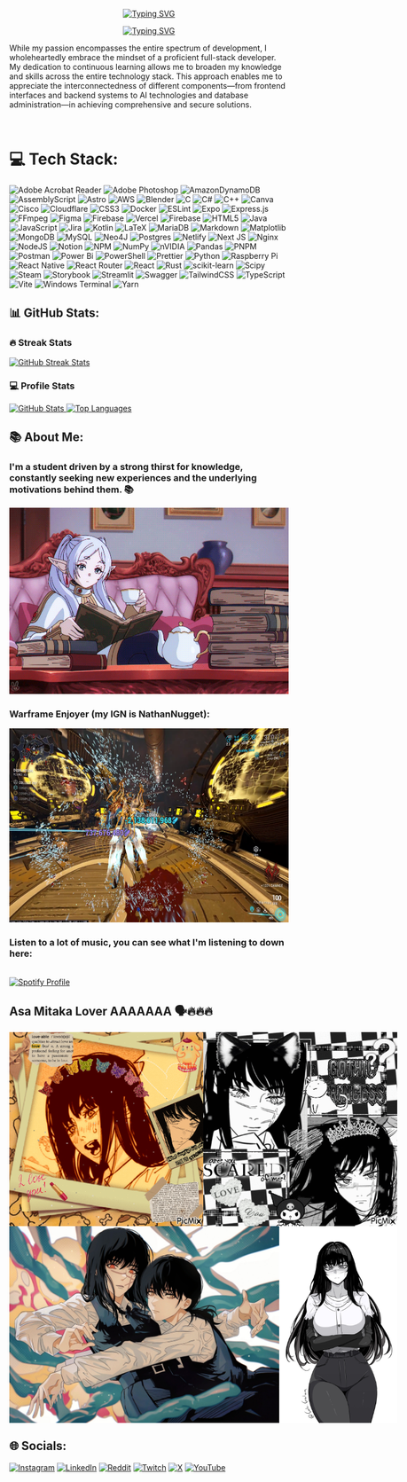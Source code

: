 <p align="center" >
  <a href="https://github.com/XavierLopez25/"><img src="https://readme-typing-svg.herokuapp.com?font=Spline+Sans&size=23&duration=4500&pause=6500&color=63C3BB&center=true&vCenter=true&multiline=true&width=550&height=60&lines=Hi!+I'm+Xavier+L%C3%B3pez%2C+you+can+call+me+Nathan!" alt="Typing SVG" /></a>
</p>

<!-- Typing SVG by DenverCoder1 - https://github.com/DenverCoder1/readme-typing-svg -->
<p align="center" >
  <a href="https://www.uvg.edu.gt/"><img src="https://readme-typing-svg.herokuapp.com?font=Spline+Sans&size=20&duration=4500&pause=6200&color=63C3BB&center=true&vCenter=true&multiline=true&width=550&height=60&lines=Fullstack+Dev+and+CS+%26+IT+student+at+UVG" alt="Typing SVG" /></a>
</p>

While my passion encompasses the entire spectrum of development, I wholeheartedly embrace the mindset of a proficient full-stack developer. My dedication to continuous learning allows me to broaden my knowledge and skills across the entire technology stack. This approach enables me to appreciate the interconnectedness of different components—from frontend interfaces and backend systems to AI technologies and database administration—in achieving comprehensive and secure solutions.

</br>

# 💻 Tech Stack:

![Adobe Acrobat Reader](https://img.shields.io/badge/Adobe%20Acrobat%20Reader-EC1C24.svg?style=for-the-badge&logo=Adobe%20Acrobat%20Reader&logoColor=white) ![Adobe Photoshop](https://img.shields.io/badge/adobe%20photoshop-%2331A8FF.svg?style=for-the-badge&logo=adobe%20photoshop&logoColor=white)
![AmazonDynamoDB](https://img.shields.io/badge/Amazon%20DynamoDB-4053D6?style=for-the-badge&logo=Amazon%20DynamoDB&logoColor=white)
![AssemblyScript](https://img.shields.io/badge/assembly%20script-%23000000.svg?style=for-the-badge&logo=assemblyscript&logoColor=white)
![Astro](https://img.shields.io/badge/astro-%232C2052.svg?style=for-the-badge&logo=astro&logoColor=white)
![AWS](https://img.shields.io/badge/AWS-%23FF9900.svg?style=for-the-badge&logo=amazon-aws&logoColor=white)
![Blender](https://img.shields.io/badge/blender-%23F5792A.svg?style=for-the-badge&logo=blender&logoColor=white)
![C](https://img.shields.io/badge/c-%2300599C.svg?style=for-the-badge&logo=c&logoColor=white)
![C#](https://img.shields.io/badge/c%23-%23239120.svg?style=for-the-badge&logo=csharp&logoColor=white)
![C++](https://img.shields.io/badge/c++-%2300599C.svg?style=for-the-badge&logo=c%2B%2B&logoColor=white)
![Canva](https://img.shields.io/badge/Canva-%2300C4CC.svg?style=for-the-badge&logo=Canva&logoColor=white)
![Cisco](https://img.shields.io/badge/cisco-%23049fd9.svg?style=for-the-badge&logo=cisco&logoColor=black)
![Cloudflare](https://img.shields.io/badge/Cloudflare-F38020?style=for-the-badge&logo=Cloudflare&logoColor=white)
![CSS3](https://img.shields.io/badge/css3-%231572B6.svg?style=for-the-badge&logo=css3&logoColor=white)
![Docker](https://img.shields.io/badge/docker-%230db7ed.svg?style=for-the-badge&logo=docker&logoColor=white)
![ESLint](https://img.shields.io/badge/ESLint-4B3263?style=for-the-badge&logo=eslint&logoColor=white)
![Expo](https://img.shields.io/badge/expo-1C1E24?style=for-the-badge&logo=expo&logoColor=#D04A37)
![Express.js](https://img.shields.io/badge/express.js-%23404d59.svg?style=for-the-badge&logo=express&logoColor=%2361DAFB)
![FFmpeg](https://shields.io/badge/FFmpeg-%23171717.svg?logo=ffmpeg&style=for-the-badge&labelColor=171717&logoColor=5cb85c)
![Figma](https://img.shields.io/badge/figma-%23F24E1E.svg?style=for-the-badge&logo=figma&logoColor=white)
![Firebase](https://img.shields.io/badge/firebase-%23039BE5.svg?style=for-the-badge&logo=firebase) ![Vercel](https://img.shields.io/badge/vercel-%23000000.svg?style=for-the-badge&logo=vercel&logoColor=white)
![Firebase](https://img.shields.io/badge/firebase-a08021?style=for-the-badge&logo=firebase&logoColor=ffcd34)
![HTML5](https://img.shields.io/badge/html5-%23E34F26.svg?style=for-the-badge&logo=html5&logoColor=white)
![Java](https://img.shields.io/badge/java-%23ED8B00.svg?style=for-the-badge&logo=openjdk&logoColor=white)
![JavaScript](https://img.shields.io/badge/javascript-%23323330.svg?style=for-the-badge&logo=javascript&logoColor=%23F7DF1E)
![Jira](https://img.shields.io/badge/jira-%230A0FFF.svg?style=for-the-badge&logo=jira&logoColor=white)
![Kotlin](https://img.shields.io/badge/kotlin-%237F52FF.svg?style=for-the-badge&logo=kotlin&logoColor=white)
![LaTeX](https://img.shields.io/badge/latex-%23008080.svg?style=for-the-badge&logo=latex&logoColor=white)
![MariaDB](https://img.shields.io/badge/MariaDB-003545?style=for-the-badge&logo=mariadb&logoColor=white)
![Markdown](https://img.shields.io/badge/markdown-%23000000.svg?style=for-the-badge&logo=markdown&logoColor=white)
![Matplotlib](https://img.shields.io/badge/Matplotlib-%23ffffff.svg?style=for-the-badge&logo=Matplotlib&logoColor=black)
![MongoDB](https://img.shields.io/badge/MongoDB-%234ea94b.svg?style=for-the-badge&logo=mongodb&logoColor=white)
![MySQL](https://img.shields.io/badge/mysql-4479A1.svg?style=for-the-badge&logo=mysql&logoColor=white)
![Neo4J](https://img.shields.io/badge/Neo4j-008CC1?style=for-the-badge&logo=neo4j&logoColor=white)
![Postgres](https://img.shields.io/badge/postgres-%23316192.svg?style=for-the-badge&logo=postgresql&logoColor=white)
![Netlify](https://img.shields.io/badge/netlify-%23000000.svg?style=for-the-badge&logo=netlify&logoColor=#00C7B7)
![Next JS](https://img.shields.io/badge/Next-black?style=for-the-badge&logo=next.js&logoColor=white)
![Nginx](https://img.shields.io/badge/nginx-%23009639.svg?style=for-the-badge&logo=nginx&logoColor=white)
![NodeJS](https://img.shields.io/badge/node.js-6DA55F?style=for-the-badge&logo=node.js&logoColor=white)
![Notion](https://img.shields.io/badge/Notion-%23000000.svg?style=for-the-badge&logo=notion&logoColor=white)
![NPM](https://img.shields.io/badge/NPM-%23CB3837.svg?style=for-the-badge&logo=npm&logoColor=white)
![NumPy](https://img.shields.io/badge/numpy-%23013243.svg?style=for-the-badge&logo=numpy&logoColor=white)
![nVIDIA](https://img.shields.io/badge/nVIDIA-%2376B900.svg?style=for-the-badge&logo=nVIDIA&logoColor=white)
![Pandas](https://img.shields.io/badge/pandas-%23150458.svg?style=for-the-badge&logo=pandas&logoColor=white)
![PNPM](https://img.shields.io/badge/pnpm-%234a4a4a.svg?style=for-the-badge&logo=pnpm&logoColor=f69220)
![Postman](https://img.shields.io/badge/Postman-FF6C37?style=for-the-badge&logo=postman&logoColor=white)
![Power Bi](https://img.shields.io/badge/power_bi-F2C811?style=for-the-badge&logo=powerbi&logoColor=black)
![PowerShell](https://img.shields.io/badge/PowerShell-%235391FE.svg?style=for-the-badge&logo=powershell&logoColor=white)
![Prettier](https://img.shields.io/badge/prettier-%23F7B93E.svg?style=for-the-badge&logo=prettier&logoColor=black)
![Python](https://img.shields.io/badge/python-3670A0?style=for-the-badge&logo=python&logoColor=ffdd54)
![Raspberry Pi](https://img.shields.io/badge/-Raspberry_Pi-C51A4A?style=for-the-badge&logo=Raspberry-Pi)
![React Native](https://img.shields.io/badge/react_native-%2320232a.svg?style=for-the-badge&logo=react&logoColor=%2361DAFB)
![React Router](https://img.shields.io/badge/React_Router-CA4245?style=for-the-badge&logo=react-router&logoColor=white)
![React](https://img.shields.io/badge/react-%2320232a.svg?style=for-the-badge&logo=react&logoColor=%2361DAFB)
![Rust](https://img.shields.io/badge/rust-%23000000.svg?style=for-the-badge&logo=rust&logoColor=white)
![scikit-learn](https://img.shields.io/badge/scikit--learn-%23F7931E.svg?style=for-the-badge&logo=scikit-learn&logoColor=white)
![Scipy](https://img.shields.io/badge/SciPy-%230C55A5.svg?style=for-the-badge&logo=scipy&logoColor=%white)
![Steam](https://img.shields.io/badge/steam-%23000000.svg?style=for-the-badge&logo=steam&logoColor=white)
![Storybook](https://img.shields.io/badge/-Storybook-FF4785?style=for-the-badge&logo=storybook&logoColor=white)
![Streamlit](https://img.shields.io/badge/Streamlit-%23FE4B4B.svg?style=for-the-badge&logo=streamlit&logoColor=white)
![Swagger](https://img.shields.io/badge/-Swagger-%23Clojure?style=for-the-badge&logo=swagger&logoColor=white)
![TailwindCSS](https://img.shields.io/badge/tailwindcss-%2338B2AC.svg?style=for-the-badge&logo=tailwind-css&logoColor=white)
![TypeScript](https://img.shields.io/badge/typescript-%23007ACC.svg?style=for-the-badge&logo=typescript&logoColor=white)
![Vite](https://img.shields.io/badge/vite-%23646CFF.svg?style=for-the-badge&logo=vite&logoColor=white)
![Windows Terminal](https://img.shields.io/badge/Windows%20Terminal-%234D4D4D.svg?style=for-the-badge&logo=windows-terminal&logoColor=white)
![Yarn](https://img.shields.io/badge/yarn-%232C8EBB.svg?style=for-the-badge&logo=yarn&logoColor=white)

<h2>📊 GitHub Stats:</h2>
<p align="center">
  <h3>🔥 Streak Stats</h3>
  <a href="https://github-readme-streak-stats.herokuapp.com/?user=XavierLopez25&theme=catppuccin_mocha&hide_border=true">
    <img src="https://github-readme-streak-stats.herokuapp.com/?user=XavierLopez25&theme=catppuccin_mocha&hide_border=true" alt="GitHub Streak Stats">
  </a>
  <br/>
  <h3>💻 Profile Stats</h3>
  <a href="https://github-readme-stats.vercel.app/api?username=XavierLopez25&theme=catppuccin_mocha&hide_border=true&include_all_commits=true&count_private=true">
    <img src="https://github-readme-stats.vercel.app/api?username=XavierLopez25&theme=catppuccin_mocha&hide_border=true&include_all_commits=true&count_private=true" alt="GitHub Stats" height="192px">
  </a>
  <a href="https://github-readme-stats.vercel.app/api/top-langs/?username=XavierLopez25&theme=catppuccin_mocha&hide_border=true&include_all_commits=true&count_private=true&layout=compact">
    <img src="https://github-readme-stats.vercel.app/api/top-langs/?username=XavierLopez25&theme=catppuccin_mocha&hide_border=true&include_all_commits=true&count_private=true&layout=compact" alt="Top Languages" height="192px">
  </a>
</p>

## 📚 About Me:

### I'm a student driven by a strong thirst for knowledge, constantly seeking new experiences and the underlying motivations behind them. 📚

![Knowledge](img/knowledge.webp)

### Warframe Enjoyer (my IGN is NathanNugget):

  <img src="img/warframe.png" alt="Warframe" style="height:350px; width:auto"/>

### Listen to a lot of music, you can see what I'm listening to down here:

<p>
    </br>
  <a href="https://spotify-github-profile.kittinanx.com/api/view?uid=7pz5dufbkpa9m6sn8a57xfmkv&redirect=true">
    <img src="https://spotify-github-profile.kittinanx.com/api/view?uid=7pz5dufbkpa9m6sn8a57xfmkv&cover_image=true&theme=default&show_offline=false&background_color=000000&interchange=true&bar_color=82b5a5&bar_color_cover=true" alt="Spotify Profile">
  </a>
</p>

## Asa Mitaka Lover AAAAAAA 🗣️🔥🔥🔥

<div style="display:flex;flex-direction:column">
    <div style="display:flex;flex-direction:row">
        <img src="img/gif1.gif" alt="Warframe" style="height:350px; width:auto"/>
        <img src="img/gif2.gif" alt="Warframe" style="height:350px; width:auto"/>
    </div>
    <div style="display:flex; flex-direction:row">
        <img src="img/asa.jpg" alt="Warframe" style="width:487px;height:355px"/>
        <img src="img/yoru.jpg" alt="Warframe" style="height:355px;width:autopx;object-fit:contain"/>
    </div>

</div>

## 🌐 Socials:

[![Instagram](https://img.shields.io/badge/Instagram-%23E4405F.svg?logo=Instagram&logoColor=white)](https://instagram.com/nathan_nugget)
[![LinkedIn](https://img.shields.io/badge/LinkedIn-%230077B5.svg?logo=linkedin&logoColor=white)](https://linkedin.com/in/xavierlopezn8)
[![Reddit](https://img.shields.io/badge/Reddit-%23FF4500.svg?logo=Reddit&logoColor=white)](https://reddit.com/user/nathan_nugget)
[![Twitch](https://img.shields.io/badge/Twitch-%239146FF.svg?logo=Twitch&logoColor=white)](https://twitch.tv/nathan_nugget)
[![X](https://img.shields.io/badge/X-black.svg?logo=X&logoColor=white)](https://x.com/xlopezn8)
[![YouTube](https://img.shields.io/badge/YouTube-%23FF0000.svg?logo=YouTube&logoColor=white)](https://youtube.com/@Nate-i59)
